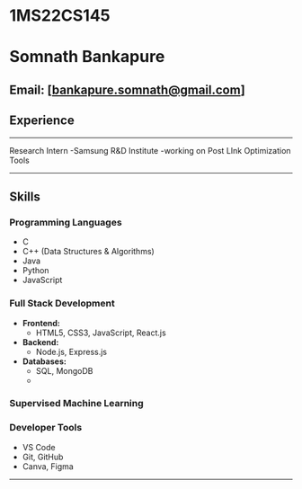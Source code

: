 # 1MS22CS145

# Somnath Bankapure

**Email:** [bankapure.somnath@gmail.com]
---
## Experience
---
Research Intern
 -Samsung R&D Institute
 -working on Post LInk Optimization Tools

---
## Skills

### **Programming Languages**
- C
- C++ (Data Structures & Algorithms)
- Java
- Python
- JavaScript

### **Full Stack Development**
- **Frontend:** 
  - HTML5, CSS3, JavaScript, React.js
- **Backend:** 
  - Node.js, Express.js
- **Databases:** 
  - SQL, MongoDB
  - 
 ### **Supervised Machine Learning**
 
  
### **Developer Tools**
- VS Code
- Git, GitHub
- Canva, Figma
---

